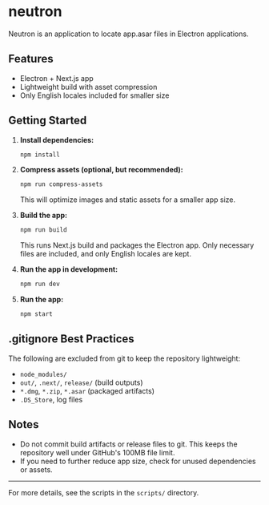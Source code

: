 # neutron

Neutron is an application to locate app.asar files in Electron applications.

## Features
- Electron + Next.js app
- Lightweight build with asset compression
- Only English locales included for smaller size

## Getting Started

1. **Install dependencies:**
   ```sh
   npm install
   ```

2. **Compress assets (optional, but recommended):**
   ```sh
   npm run compress-assets
   ```
   This will optimize images and static assets for a smaller app size.

3. **Build the app:**
   ```sh
   npm run build
   ```
   This runs Next.js build and packages the Electron app. Only necessary files are included, and only English locales are kept.

4. **Run the app in development:**
   ```sh
   npm run dev
   ```
5. **Run the app:**
   ```sh
   npm start
   ```

## .gitignore Best Practices

The following are excluded from git to keep the repository lightweight:
- `node_modules/`
- `out/`, `.next/`, `release/` (build outputs)
- `*.dmg`, `*.zip`, `*.asar` (packaged artifacts)
- `.DS_Store`, log files

## Notes
- Do not commit build artifacts or release files to git. This keeps the repository well under GitHub's 100MB file limit.
- If you need to further reduce app size, check for unused dependencies or assets.

---

For more details, see the scripts in the `scripts/` directory.

